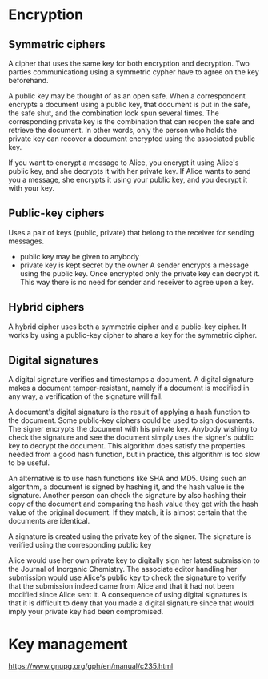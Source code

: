 Encryption
==========

Symmetric ciphers
-----------------
A cipher that uses the same key for both encryption and decryption. Two parties communicationg using a symmetric cypher have to agree on the key beforehand.

A public key may be thought of as an open safe. When a correspondent encrypts a document using a public key, that document is put in the safe, the safe shut, and the combination lock spun several times. The corresponding private key is the combination that can reopen the safe and retrieve the document. In other words, only the person who holds the private key can recover a document encrypted using the associated public key.

If you want to encrypt a message to Alice, you encrypt it using Alice's public key, and she decrypts it with her private key. If Alice wants to send you a message, she encrypts it using your public key, and you decrypt it with your key.

Public-key ciphers
------------------
Uses a pair of keys (public, private) that belong to the receiver for sending messages.
* public key    may be given to anybody
* private key   is kept secret by the owner
A sender encrypts a message using the public key. Once encrypted only the private key can decrypt it. This way there is no need for sender and receiver to agree upon a key.


Hybrid ciphers
--------------
A hybrid cipher uses both a symmetric cipher and a public-key cipher. It works by using a public-key cipher to share a key for the symmetric cipher.


Digital signatures
------------------
A digital signature verifies and timestamps a document. A digital signature makes a document tamper-resistant, namely if a document is modified in any way, a verification of the signature will fail.

A document's digital signature is the result of applying a hash function to the document. Some public-key ciphers could be used to sign documents. The signer encrypts the document with his private key. Anybody wishing to check the signature and see the document simply uses the signer's public key to decrypt the document. This algorithm does satisfy the properties needed from a good hash function, but in practice, this algorithm is too slow to be useful.

An alternative is to use hash functions like SHA and MD5. Using such an algorithm, a document is signed by hashing it, and the hash value is the signature. Another person can check the signature by also hashing their copy of the document and comparing the hash value they get with the hash value of the original document. If they match, it is almost certain that the documents are identical.

A signature is created using the private key of the signer. The signature is verified using the corresponding public key

Alice would use her own private key to digitally sign her latest submission to the Journal of Inorganic Chemistry. The associate editor handling her submission would use Alice's public key to check the signature to verify that the submission indeed came from Alice and that it had not been modified since Alice sent it. A consequence of using digital signatures is that it is difficult to deny that you made a digital signature since that would imply your private key had been compromised.


Key management
==============
https://www.gnupg.org/gph/en/manual/c235.html
